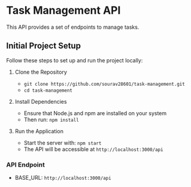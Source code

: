 # Task Management API

This API provides a set of endpoints to manage tasks.

## Initial Project Setup

Follow these steps to set up and run the project locally:

1. Clone the Repository
   * `git clone https://github.com/sourav28601/task-management.git`
   * `cd task-management`

2. Install Dependencies
   * Ensure that Node.js and npm are installed on your system
   * Then run: `npm install`

3. Run the Application
   * Start the server with: `npm start`
   * The API will be accessible at `http://localhost:3000/api`

  
### API Endpoint

- BASE_URL: `http://localhost:3000/api`

